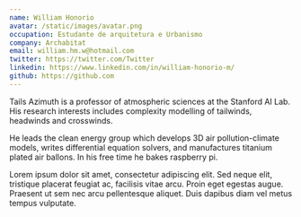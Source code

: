```yaml
---
name: William Honorio
avatar: /static/images/avatar.png
occupation: Estudante de arquitetura e Urbanismo
company: Archabitat
email: william.hm.w@hotmail.com
twitter: https://twitter.com/Twitter
linkedin: https://www.linkedin.com/in/william-honorio-m/
github: https://github.com
---
```


Tails Azimuth is a professor of atmospheric sciences at the Stanford AI Lab. His research interests includes complexity modelling of tailwinds, headwinds and crosswinds.

He leads the clean energy group which develops 3D air pollution-climate models, writes differential equation solvers, and manufactures titanium plated air ballons. In his free time he bakes raspberry pi.

Lorem ipsum dolor sit amet, consectetur adipiscing elit. Sed neque elit, tristique placerat feugiat ac, facilisis vitae arcu. Proin eget egestas augue. Praesent ut sem nec arcu pellentesque aliquet. Duis dapibus diam vel metus tempus vulputate.
